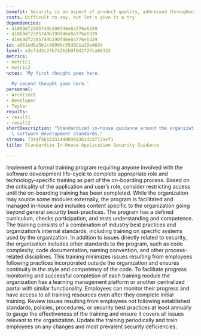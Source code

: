 ```yaml
---
benefit: Security is an aspect of product quality, addressed throughout development.
costs: Difficult to say, but let's give it a try.
dependencies:
- 41069df2385749b190f46e8a776e6339
- 41069df2385749b190f46e8a776e6339
- 41069df2385749b190f46e8a776e6339
id: a061ed8a5b1c4899bc95d9b1a10a469d
level: e3cf1d3c27b74262b9f842f27ca86333
metrics:
- metric1
- metric2
notes: 'My first thought goes here.

  My second thought goes here.'
personnel:
- Architect
- Developer
- Tester
results:
- result1
- result2
shortDescription: "Standardized in-house guidance around the organization\u2019s secure\
  \ software development standards."
stream: 7344f4b153314dd8965361d23772aef1
title: Standardize In-House Application Security Guidance

---
```

Implement a formal training program requiring anyone involved with the software development life-cycle to complete appropriate role and technology-specific training as part of the on-boarding process. Based on the criticality of the application and user’s role, consider restricting access until the on-boarding training has been completed. While the organization may source some modules externally, the program is facilitated and managed in-house and includes content specific to the organization going beyond general security best-practices. The program has a defined curriculum, checks participation, and tests understanding and competence. The training consists of a combination of industry best practices and organization’s internal standards, including training on specific systems used by the organization.
In addition to issues directly related to security, the organization includes other standards to the program, such as code complexity, code documentation, naming convention, and other process-related disciplines. This training minimizes issues resulting from employees following practices incorporated outside the organization and ensures continuity in the style and competency of the code.
To facilitate progress monitoring and successful completion of each training module the organization has a learning management platform or another centralized portal with similar functionality. Employees can monitor their progress and have access to all training resources even after they complete initial training.
Review issues resulting from employees not following established standards, policies, procedures, or security best practices at least annually to gauge the effectiveness of the training and ensure it covers all issues relevant to the organization. Update the training periodically and train employees on any changes and most prevalent security deficiencies.